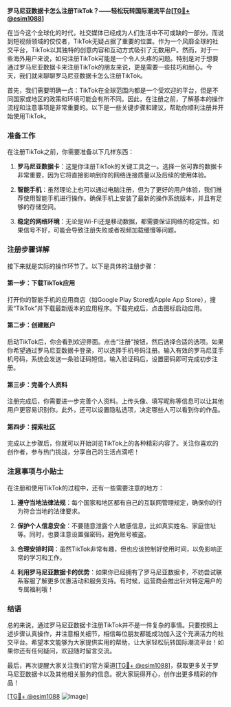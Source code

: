 **罗马尼亚数据卡怎么注册TikTok？——轻松玩转国际潮流平台[[TG💪+ @esim1088](https://t.me/s/esim1088)]**

在当今这个全球化的时代，社交媒体已经成为人们生活中不可或缺的一部分。而说到短视频领域的佼佼者，TikTok无疑占据了重要的位置。作为一个风靡全球的社交平台，TikTok以其独特的创意内容和互动方式吸引了无数用户。然而，对于一些海外用户来说，如何注册TikTok可能是一个令人头疼的问题。特别是对于想要通过罗马尼亚数据卡来注册TikTok的朋友来说，更是需要一些技巧和耐心。今天，我们就来聊聊罗马尼亚数据卡怎么注册TikTok。

首先，我们需要明确一点：TikTok在全球范围内都是一个受欢迎的平台，但是不同国家或地区的政策和环境可能会有所不同。因此，在注册之前，了解基本的操作流程和注意事项是非常重要的。以下是一些关键步骤和建议，帮助你顺利注册并开始使用TikTok。

### 准备工作

在注册TikTok之前，你需要准备以下几样东西：

1. **罗马尼亚数据卡**：这是你注册TikTok的关键工具之一。选择一张可靠的数据卡非常重要，因为它将直接影响到你的网络连接质量以及后续的使用体验。
   
2. **智能手机**：虽然理论上也可以通过电脑注册，但为了更好的用户体验，我们推荐使用智能手机进行操作。确保手机上安装了最新的操作系统版本，并且有足够的存储空间。

3. **稳定的网络环境**：无论是Wi-Fi还是移动数据，都需要保证网络的稳定性。如果信号不好，可能会导致注册失败或者视频加载缓慢等问题。

### 注册步骤详解

接下来就是实际的操作环节了。以下是具体的注册步骤：

#### 第一步：下载TikTok应用
打开你的智能手机的应用商店（如Google Play Store或Apple App Store），搜索“TikTok”并下载最新版本的应用程序。下载完成后，点击图标启动应用。

#### 第二步：创建账户
启动TikTok后，你会看到欢迎界面。点击“注册”按钮，然后选择合适的选项。如果你希望通过罗马尼亚数据卡登录，可以选择手机号码注册。输入有效的罗马尼亚手机号码，系统会发送一条验证码短信。输入验证码后，设置密码即可完成初步注册。

#### 第三步：完善个人资料
注册完成后，你需要进一步完善个人资料。上传头像、填写昵称等信息可以让其他用户更容易识别你。此外，还可以设置隐私选项，决定哪些人可以看到你的作品。

#### 第四步：探索社区
完成以上步骤后，你就可以开始浏览TikTok上的各种精彩内容了。关注你喜欢的创作者，参与热门挑战，分享自己的生活点滴吧！

### 注意事项与小贴士

在注册和使用TikTok的过程中，还有一些需要注意的地方：

1. **遵守当地法律法规**：每个国家和地区都有自己的互联网管理规定，确保你的行为符合当地的法律要求。

2. **保护个人信息安全**：不要随意泄露个人敏感信息，比如真实姓名、家庭住址等。同时，也要注意设置强密码，避免账号被盗。

3. **合理安排时间**：虽然TikTok非常有趣，但也应该控制好使用时间，以免影响正常的学习和工作。

4. **利用罗马尼亚数据卡的优势**：如果你已经拥有了罗马尼亚数据卡，不妨尝试联系客服了解更多优惠活动和服务支持。有时候，运营商会推出针对特定用户的专属福利哦！

### 结语

总的来说，通过罗马尼亚数据卡注册TikTok并不是一件复杂的事情。只要按照上述步骤认真操作，并注意相关细节，相信每位朋友都能成功加入这个充满活力的社交平台。希望本文能够为大家提供实用的帮助，让大家轻松玩转国际潮流平台！如果你还有任何疑问，欢迎随时留言交流。

最后，再次提醒大家关注我们的官方渠道[[TG💪+ @esim1088](https://t.me/s/esim1088)]，获取更多关于罗马尼亚数据卡以及其他相关服务的信息。祝大家玩得开心，创作出更多精彩的作品！

[[TG💪+ @esim1088](https://t.me/s/esim1088) ![Image](https://i.postimg.cc/4NQfJmqS/Snipaste-2025-05-13-00-14-12.png)]